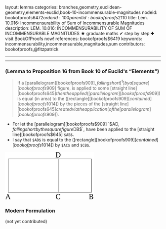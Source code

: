 layout: lemma
categories: branches,geometry,euclidean-geometry,elements-euclid,book-10-incommensurable-magnitudes
nodeid: bookofproofs$6472
orderid: 100
parentid: bookofproofs$2110
title: Lem. 10.016: Incommensurability of Sum of Incommensurable Magnitudes
description: LEM. 10.016: INCOMMENSURABILITY OF SUM OF INCOMMENSURABLE MAGNITUDES &#9733; graduate maths &#10004; step by step &#10010; visit BookOfProofs now!
references: bookofproofs$6419
keywords: incommensurability,incommensurable,magnitudes,sum
contributors: bookofproofs,@fitzpatrick

---


---

### (Lemma to Proposition 16 from Book 10 of Euclid's “Elements”)

> If a [parallelogram][bookofproofs$909], falling short[^1] by a [square][bookofproofs$909] figure, is applied to some [straight line][bookofproofs$645] then the applied ([parallelogram][bookofproofs$909]) is equal (in area) to the ([rectangle][bookofproofs$909] [contained][bookofproofs$1014]) by the pieces of the [straight line][bookofproofs$645] created via the application (of the [parallelogram][bookofproofs$909]).
* For let the [parallelogram][bookofproofs$909] `$AD$`, falling short by the square figure `$DB$`, have been applied to the [straight line][bookofproofs$645] `$AB$`.
* I say that `$AD$` is equal to the ([rectangle][bookofproofs$909] [contained][bookofproofs$1014]) by `$AC$` and `$CB$`.

![fig016ae](https://github.com/bookofproofs/bookofproofs.github.io/blob/main/_sources/_assets/images/euclid/Book10/fig016ae.png?raw=true)



### Modern Formulation

(not yet contributed)

[^1]: Note that this lemma only applies to rectangular [parallelograms][bookofproofs$909] (translator's note).
